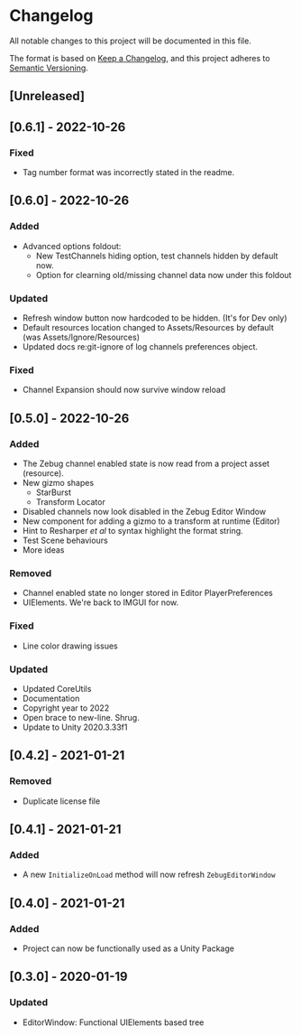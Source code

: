 # Changelog
All notable changes to this project will be documented in this file.

The format is based on [Keep a Changelog](https://keepachangelog.com/en/1.0.0/),
and this project adheres to [Semantic Versioning](https://semver.org/).

## [Unreleased]

## [0.6.1] - 2022-10-26

### Fixed
- Tag number format was incorrectly stated in the readme.

## [0.6.0] - 2022-10-26

### Added
- Advanced options foldout:
  - New TestChannels hiding option, test channels hidden by default now.
  - Option for clearning old/missing channel data now under this foldout 

### Updated
- Refresh window button now hardcoded to be hidden. (It's for Dev only)
- Default resources location changed to Assets/Resources by default (was Assets/Ignore/Resources)
- Updated docs re:git-ignore of log channels preferences object. 

### Fixed
- Channel Expansion should now survive window reload

## [0.5.0] - 2022-10-26
### Added
- The Zebug channel enabled state is now read from a project asset (resource).
- New gizmo shapes
  - StarBurst
  - Transform Locator
- Disabled channels now look disabled in the Zebug Editor Window
- New component for adding a gizmo to a transform at runtime (Editor)
- Hint to Resharper _et al_ to syntax highlight the format string.
- Test Scene behaviours
- More ideas

### Removed
- Channel enabled state no longer stored in Editor PlayerPreferences
- UIElements. We're back to IMGUI for now.

### Fixed
- Line color drawing issues 

### Updated
- Updated CoreUtils
- Documentation
- Copyright year to 2022
- Open brace to new-line. Shrug.
- Update to Unity 2020.3.33f1

## [0.4.2] - 2021-01-21
### Removed
 - Duplicate license file

## [0.4.1] - 2021-01-21

### Added
 - A new `InitializeOnLoad` method will now refresh `ZebugEditorWindow`  

## [0.4.0] - 2021-01-21

### Added
 - Project can now be functionally used as a Unity Package

## [0.3.0] - 2020-01-19

### Updated
- EditorWindow: Functional UIElements based tree
